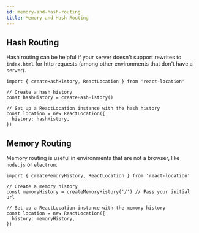 ```yaml
---
id: memory-and-hash-routing
title: Memory and Hash Routing
---
```


## Hash Routing

Hash routing can be helpful if your server doesn't support rewrites to `index.html` for http requests (among other environments that don't have a server).

```tsx
import { createHashHistory, ReactLocation } from 'react-location'

// Create a hash history
const hashHistory = createHashHistory()

// Set up a ReactLocation instance with the hash history
const location = new ReactLocation({
  history: hashHistory,
})
```

## Memory Routing

Memory routing is useful in environments that are not a browser, like `node.js` or `electron`.

```tsx
import { createMemoryHistory, ReactLocation } from 'react-location'

// Create a memory history
const memoryHistory = createMemoryHistory('/') // Pass your initial url

// Set up a ReactLocation instance with the memory history
const location = new ReactLocation({
  history: memoryHistory,
})
```
